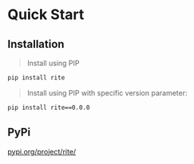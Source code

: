 # Quick Start

## Installation

> Install using PIP

``` sh
pip install rite
```

> Install using PIP with specific version parameter:

``` sh
pip install rite==0.0.0
```

## PyPi

[pypi.org/project/rite/](https://pypi.org/project/rite/)
